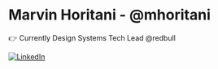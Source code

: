 # Marvin Horitani - @mhoritani

👉 Currently Design Systems Tech Lead @redbull

<p align="left">
  <a href="https://www.linkedin.com/in/marvin-horitani/">
    <img src="https://img.shields.io/badge/LinkedIn-Connect-blue?logo=linkedin" alt="LinkedIn"/>
  </a>
</p>
